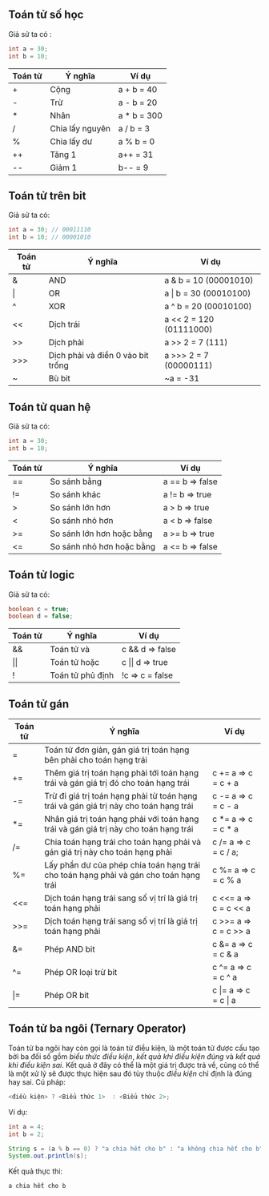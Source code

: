 ## Toán tử số học
Giả sử ta có :
```java
int a = 30;
int b = 10;
```
| Toán tử | Ý nghĩa | Ví dụ |
| --- | --- | --- |
| + | Cộng | a + b = 40 |
| - | Trừ | a - b = 20 |
| * | Nhân | a * b = 300 |
| / | Chia lấy nguyên | a / b = 3 |
| % | Chia lấy dư | a % b = 0 |
| ++ | Tăng 1 | a++ = 31 |
| -- | Giảm 1 | b-- = 9 |

## Toán tử trên bit
Giả sử ta có:
```java
int a = 30; // 00011110
int b = 10; // 00001010
```
| Toán tử | Ý nghĩa | Ví dụ |
| --- | --- | --- |
| & | AND | a & b = 10 (00001010) |
| \| | OR | a \| b = 30 (00010100) |
| ^ | XOR | a ^ b = 20 (00010100) |
| << | Dịch trái | a << 2 = 120 (01111000) |
| >> | Dịch phải | a >> 2 = 7 (111) |
| >>> | Dịch phải và điền 0 vào bit trống | a >>> 2 = 7 (00000111) |
| ~ | Bù bit | ~a = -31 |

## Toán tử quan hệ
Giả sử ta có:
```java
int a = 30;
int b = 10;
```
| Toán tử | Ý nghĩa | Ví dụ |
| --- | --- | --- |
| == | So sánh bằng | a == b => false |
| != | So sánh khác | a != b => true |
| > | So sánh lớn hơn | a > b => true |
| < | So sánh nhỏ hơn | a < b => false |
| >= | So sánh lớn hơn hoặc bằng | a >= b => true |
| <= | So sánh nhỏ hơn hoặc bằng | a <= b => false |

## Toán tử logic
Giả sử ta có:
```java
boolean c = true;
boolean d = false;
```
| Toán tử | Ý nghĩa | Ví dụ |
| --- | --- | --- |
| && | Toán tử và | c && d => false |
| \|\| | Toán tử hoặc | c \|\| d => true |
| ! | Toán tử phủ định | !c => c = false |

## Toán tử gán

| Toán tử | Ý nghĩa | Ví dụ |
| --- | --- | --- |
| = | Toán tử đơn giản, gán giá trị toán hạng bên phải cho toán hạng trái | |
| += | Thêm giá trị toán hạng phải tới toán hạng trái và gán giá trị đó cho toán hạng trái | c += a => c = c + a |
| -= | Trừ đi giá trị toán hạng phải từ toán hạng trái và gán giá trị này cho toán hạng trái | c -= a => c = c - a |
| *= | Nhân giá trị toán hạng phải với toán hạng trái và gán giá trị này cho toán hạng trái | c *= a => c = c * a |
| /= | Chia toán hạng trái cho toán hạng phải và gán giá trị này cho toán hạng phải | c /= a => c = c / a;
| %= | Lấy phần dư của phép chia toán hạng trái cho toán hạng phải và gán cho toán hạng trái | c %= a => c = c % a |
| <<= | Dịch toán hạng trái sang số vị trí là giá trị toán hạng phải | c <<= a => c = c << a |
| >>= | Dịch toán hạng trái sang số vị trí là giá trị toán hạng phải | c >>= a => c = c >> a |
| &= | Phép AND bit | c &= a => c = c & a |
| ^= | Phép OR loại trừ bit | c ^= a => c = c ^ a |
| \|= | Phép OR bit | c \|= a => c = c \| a |

## Toán tử ba ngôi (Ternary Operator)
Toán tử ba ngôi hay còn gọi là toán tử điều kiện, là một toán tử được cấu tạo bởi ba đối số gồm *biểu thức điều kiện*, *kết quả khi điều kiện đúng* và *kết quả khi điều kiện sai*. Kết quả ở đây có thể là một giá trị được trả về, cũng có thể là một xử lý sẽ được thực hiện sau đó tùy thuộc *điều kiện* chỉ định là đúng hay sai.
Cú pháp:
```java
<điều kiện> ? <Biểu thức 1>  : <Biểu thức 2>;
```

Ví dụ:
```java
int a = 4;
int b = 2;

String s = (a % b == 0) ? "a chia hết cho b" : "a không chia hết cho b";
System.out.println(s);
```

Kết quả thực thi:
```
a chia hết cho b
```
